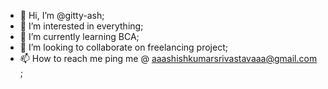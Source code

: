 - 👋 Hi, I’m @gitty-ash;
- 👀 I’m interested in everything;
- 🌱 I’m currently learning BCA;
- 💞️ I’m looking to collaborate on freelancing project;
- 📫 How to reach me ping me @ aaashishkumarsrivastavaaa@gmail.com ;

<!---
gitty-ash/gitty-ash is a ✨ special ✨ repository because its `README.md` (this file) appears on your GitHub profile.
You can click the Preview link to take a look at your changes.
--->
